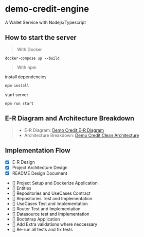 # demo-credit-engine
A Wallet Service with Nodejs/Typescript

## How to start the server
> With Docker
```
docker-compose up --build
```
> With npm

install dependencies
```
npm install
```

start server
```
npm run start
```

## E-R Diagram and Architecture Breakdown
> + E-R Diagram: <a href="https://dbdesigner.page.link/UnxmTBYJ214L1ruN6"> Demo Credit E-R Diagram</a>
> + Architecture Breakdown: <a href="https://viewer.diagrams.net/?tags=%7B%7D&highlight=0000ff&edit=_blank&layers=1&nav=1&title=arch#R7Vxfc5s4EP80nkkf3OGvwI%2BJk6adS2fS5jq9e7qRQca6YOQTcmzfp68EAgNyHDJ1QCTxi81qkcTu%2Fna1K5mRPV1urylcLb6SEMUjywi3I%2FtyZFmmDQz%2BJSi7nOIbbk6IKA4l055wh%2F9Hkijvi9Y4RGmNkRESM7yqEwOSJChgNRqklGzqbHMS10ddwQgphLsAxir1Jw7ZQlJNw9g3fEY4WsihfVc2zGBwH1GyTuR4I8ueZ5%2B8eQmLviR%2FuoAh2VRI9tXInlJCWP5ruZ2iWMi2EFt%2B36dHWst5U5SwNjfMfvyz%2FbFdzf6wzOvtBVuPzctvY9uSk2O7QiAo5PKRl4SyBYlIAuOrPfUie2gkujX41Z7nhpAVJ5qc%2BC9ibCeVDdeMcNKCLWPZymdMd3%2BJ%2Bz%2B6xeXfsrvs4nJbu9rJK%2FWRpRRSsqYBOvKchWVBGiF2TB45n5BBZQAp0GtElojPhzNQFEOGH%2Bo2BKUpRiXfXh38h9TIc7Rjv2unymfppR3nXTtVPkcr7ch%2BH2C8liN9J2uGKKednd9%2B4V9XSbgiOGHpB0WPdS1tFpihuxXMpLThYbCukTmO4ymJCc3uFUHACgJOTxkl96jSEoIZcMExXTwgytD2qPRkq%2BvJsCLDrlmEmc0%2BiJWhZ1GJX0W8Pj0c3LcBB6slHCZawcEG79qp8nlaacdSnNWPNHNVU8LlQuJYXAzOR5VrfOmjLEf1USbo0kcVE3jtKLBbosDUa73r%2Bu%2FqqalHrwWvO3lXT009hlbqAb07N6%2Bqn7Hx0fDtJ5SUXd0iirkIEO1Oc6ZWmrOV8P8T8pjPhr4AAIZ2C4A3Uu9y2gJBr6TdeSMlldbqcfVSj%2BKn%2FqQwSWHAMEmG7qwmE%2B2cVd8VFQc4z8HDiYO51xYkQCuQeApIbkiEBTx4Tj%2BFKTopNkKI%2FPlBbIDAR7P5abBh%2BnVslLt%2BVWwYnWKj73qWZ%2Fo1bHw07I4Xu5Nh4mOi4OM7inCal%2BaHCxHb0A0ioO%2B1rmPVwodICE2vW4wUid7TINGrXF%2FMu7nUmg8cJc1tq%2F5R4vZdNfGdeiDpGCDWMAECes8ULXsQajv5Rld26zmlcFdhyDfSKz3fCsIe975Tx73jNg4rNfgn4Cg%2F%2F5HPYG9A5aP8htO1FKf7E7NFSOFm0E7Xm%2BjmdB2vZ%2FSafs3p9rI0aV2s1svzmmq1ekoRZBwZRlm2Hi5YHKAbWNy%2BQ53t9o6V1gVTXy%2BsqBXTEiv10ulwAdMM1RoApu%2B6KXAVxHRdHCp2DgaHGFdBzHUWUSpw4etM42KXg0akw1%2FCQQPINLRLir2%2Bk%2BKujjaDligpTtL2nEZZDUspyimPpVFO8Wecw%2FwvlEYBBcISqN%2FRiqSYEWmhA4NpMyX1VZR2e%2BLaVLeabuFuiTILuOarjE1mXGecmDIY3J%2F2nHvoIj90Dkndt2Y2ONGurGfXpQ5MVeqO06lvNBUxvk7f6A%2FLNyphVE%2Fn6CuYrScCg%2FaRE6%2BFj%2Bx2E6yXM6u%2Fgbq2u7qaoA6AoyDSBHTqnnNZqRo03lzjabzZdpd4K8yyIupLyCCn3GWmL3K3s6%2FiEe6%2B3QxxQdJcBh5ckEw6dXF9%2F0sY1HbCRLXDfWJVcupih9HSaWpWSgd9H2KynWctJntTmx6bmM1c5KlNTN%2B3jvG%2FUKxTHfAn8Y6KV7E5A7Q7h%2BipOfjIAjEf9mLGf0Qse%2FCcMCeZdewlDv5bk6JhnGZ4PecMprfa5rfJ9qKjW4pSLjwoU4UbuBNllbxzPvu8%2F%2FqYnFyZx6MKN5%2Bt8G4OZZuWW9f4wf%2B5uwc0Xh5ZPb3K1RTu5VR%2BSZYQ967sjipsTWXbbv%2FKVlOHirIPKDbIZSOUSqPZGZ8XH9govj5kkjIy7c%2FhEse7nPUzih8QwwGstFesw5LWIRvyQUVLQugSxpW2B0gx5N8xjiBbU%2FFmpaN8AVwdYOFxggf4ccrtAyeR2k7oagETeaOV07iS2RjycZOcHHBDEIuEsg1z8xO2IRqN4oGyFpYdbeT9FyMlKG%2Fles9e8FQZZkNoWJ9Y2dd4g2b3mHcn%2BswtdSwtRx0zRAGhmScdswUO7hOUyoFwghkunrTJW5H9Ub6KGVT5mvA%2BnZ%2FIkiwAlwLIySxd5dPq12t0k5A1vcahjOyg13ixRYGvrsGOO43H8P5y5oKWhLdPKQpx9jfTGEERZc5pIFQcCNehmtMpzKjF0jKGMxRflK9XK%2BxGugUxtsxtsmMoJzAhx68XpWzVgOwTpfT8cv%2FKt3zNv3%2Bvnn31Cw%3D%3D"> Demo Credit Clean Architecture</a>

## Implementation Flow
- [x] E-R Design
- [x] Project Architecture Design
- [x] README Design Document
- [] Project Setup and Dockerize Application
- [] Entities
- [] Repositories and UseCases Contract
- [] Repositories Test and Implementation
- [] UseCases Test and Implementation
- [] Router Test and Implementation
- [] Datasource test and Implementation
- [] Bootstrap Application
- [] Add Extra validations where neccessary
- [] Re-run all tests and fix tests



